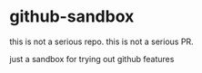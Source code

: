 # github-sandbox

this is not a serious repo. this is not a serious PR.

just a sandbox for trying out github features
